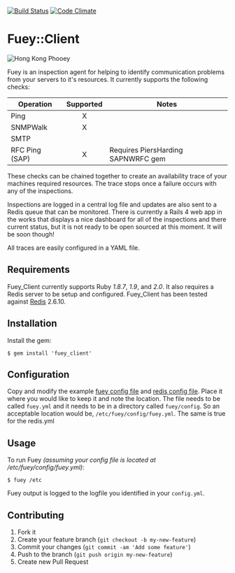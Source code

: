 [![Build Status](https://travis-ci.org/b2b2dot0/fuey_client.png?branch=master)](https://travis-ci.org/b2b2dot0/fuey_client)
[![Code Climate](https://codeclimate.com/github/b2b2dot0/fuey_client.png)](https://codeclimate.com/github/b2b2dot0/fuey_client)

# Fuey::Client
![Hong Kong Phooey](http://popdose.com/wp-content/uploads/hong-kong-phooey-gal-4311.jpg)

Fuey is an inspection agent for helping to identify communication problems from your servers to it's resources. 
It currently supports the following checks:

| Operation | Supported | Notes                         |
| --------- |:---------:| ------------------------------|
| Ping      | X         |                               | 
| SNMPWalk  | X         |                               |
| SMTP      |           | |
| RFC Ping (SAP) | X    | Requires PiersHarding SAPNWRFC gem |


These checks can be chained together to create an availability trace of your machines required resources. The trace stops 
once a failure occurs with any of the inspections.

Inspections are logged in a central log file and updates are also sent to a Redis queue that can be monitored. There is currently
a Rails 4 web app in the works that displays a nice dashboard for all of the inspections and there current status, but it is not ready to
be open sourced at this moment. It will be soon though! 

All traces are easily configured in a YAML file. 

## Requirements

Fuey_Client currently supports Ruby _1.8.7_, _1.9_, and _2.0_. It also requires a Redis server to be setup and configured.
Fuey_Client has been tested against [Redis](http://redis.io) 2.6.10.

## Installation

Install the gem:

    $ gem install 'fuey_client'
    
## Configuration

Copy and modify the example [fuey config file](https://github.com/b2b2dot0/fuey_client/blob/master/config_example/fuey/config/fuey.yml) and
[redis config file](https://github.com/b2b2dot0/fuey_client/blob/master/config_example/fuey/config/redis.yml).
Place it where you would like to keep it and note the location. The file needs to be called `fuey.yml` and it needs to be in a 
directory called `fuey/config`. So an acceptable location would be, `/etc/fuey/config/fuey.yml`. The same is true for the redis.yml

## Usage

To run Fuey _(assuming your config file is located at /etc/fuey/config/fuey.yml)_:

    $ fuey /etc

Fuey output is logged to the logfile you identified in your `config.yml`.


## Contributing

1. Fork it
2. Create your feature branch (`git checkout -b my-new-feature`)
3. Commit your changes (`git commit -am 'Add some feature'`)
4. Push to the branch (`git push origin my-new-feature`)
5. Create new Pull Request
